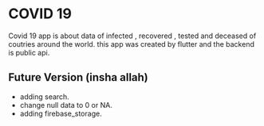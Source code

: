 # COVID 19

Covid 19 app is about data of infected , recovered , tested and deceased of coutries around the world. this app was created by flutter and the backend is public api.

## Future Version (insha allah)
 
 - adding search.
 - change null data to 0 or NA.
 - adding firebase_storage.


